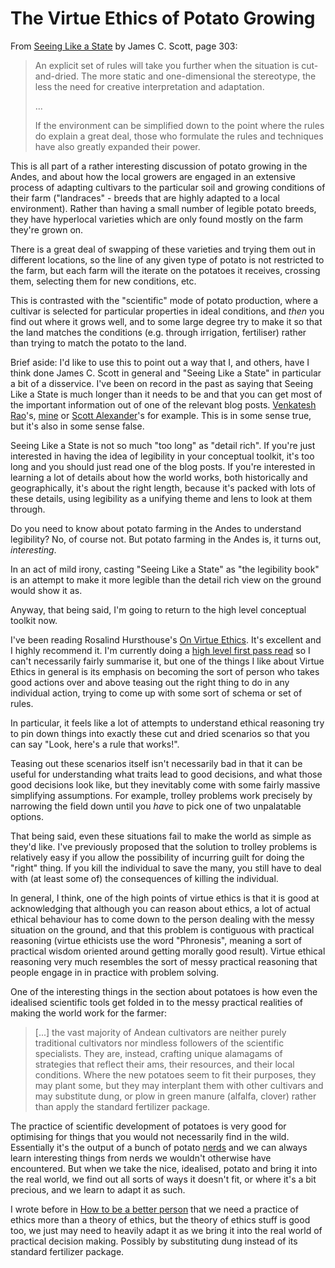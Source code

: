 # The Virtue Ethics of Potato Growing

From [Seeing Like a State](https://amzn.to/2ZB2wmE) by James C. Scott, page 303:

> An explicit set of rules will take you further when the situation is cut-and-dried. The more static and one-dimensional the stereotype, the less the need for creative interpretation and adaptation.
>
> ...
>
> If the environment can be simplified down to the point where the rules do explain a great deal, those who formulate the rules and techniques have also greatly expanded their power.

This is all part of a rather interesting discussion of potato growing in the Andes, and about how the local growers are engaged in an extensive process of adapting cultivars to the particular soil and growing conditions of their farm ("landraces" - breeds that are highly adapted to a local environment). Rather than having a small number of legible potato breeds, they have hyperlocal varieties which are only found mostly on the farm they're grown on.

There is a great deal of swapping of these varieties and trying them out in different locations, so the line of any given type of potato is not restricted to the farm, but each farm will the iterate on the potatoes it receives, crossing them, selecting them for new conditions, etc.

This is contrasted with the "scientific" mode of potato production, where a cultivar is selected for particular properties in ideal conditions, and *then* you find out where it grows well, and to some large degree try to make it so that the land matches the conditions (e.g. through irrigation, fertiliser) rather than trying to match the potato to the land.

Brief aside: I'd like to use this to point out a way that I, and others, have I think done James C. Scott in general and "Seeing Like a State" in particular a bit of a disservice. I've been on record in the past as saying that Seeing Like a State is much longer than it needs to be and that you can get most of the important information out of one of the relevant blog posts. [Venkatesh Rao](https://www.ribbonfarm.com/2010/07/26/a-big-little-idea-called-legibility/)'s, [mine](https://www.drmaciver.com/2017/11/shaping-the-world/) or [Scott Alexander](https://slatestarcodex.com/2017/03/16/book-review-seeing-like-a-state/)'s for example. This is in some sense true, but it's also in some sense false.

Seeing Like a State is not so much "too long" as "detail rich". If you're just interested in having the idea of legibility in your conceptual toolkit, it's too long and you should just read one of the blog posts. If you're interested in learning a lot of details about how the world works, both historically and geographically, it's about the right length, because it's packed with lots of these details, using legibility as a unifying theme and lens to look at them through.

Do you need to know about potato farming in the Andes to understand legibility? No, of course not. But potato farming in the Andes is, it turns out, *interesting*.

In an act of mild irony, casting "Seeing Like a State" as "the legibility book" is an attempt to make it more legible than the detail rich view on the ground would show it as.

Anyway, that being said, I'm going to return to the high level conceptual toolkit now.

I've been reading Rosalind Hursthouse's [On Virtue Ethics](https://amzn.to/3dyWLu8). It's excellent and I highly recommend it. I'm currently doing a [high level first pass read](https://jmestn.com/15485/naval-doesn-t-take-notes) so I can't necessarily fairly summarise it, but one of the things I like about Virtue Ethics in general is its emphasis on becoming the sort of person who takes good actions over and above teasing out the right thing to do in any individual action, trying to come up with some sort of schema or set of rules.

In particular, it feels like a lot of attempts to understand ethical reasoning try to pin down things into exactly these cut and dried scenarios so that you can say "Look, here's a rule that works!".

Teasing out these scenarios itself isn't necessarily bad in that it can be useful for understanding what traits lead to good decisions, and what those good decisions look like, but they inevitably come with some fairly massive simplifying assumptions. For example, trolley problems work precisely by narrowing the field down until you *have* to pick one of two unpalatable options.

That being said, even these situations fail to make the world as simple as they'd like. I've previously proposed that the solution to trolley problems is relatively easy if you allow the possibility of incurring guilt for doing the "right" thing. If you kill the individual to save the many, you still have to deal with (at least some of) the consequences of killing the individual.

In general, I think, one of the high points of virtue ethics is that it is good at acknowledging that although you can reason about ethics, a lot of actual ethical behaviour has to come down to the person dealing with the messy situation on the ground, and that this problem is contiguous with practical reasoning (virtue ethicists use the word "Phronesis", meaning a sort of practical wisdom oriented around getting morally good result). Virtue ethical reasoning very much resembles the sort of messy practical reasoning that people engage in in practice with problem solving.

One of the interesting things in the section about potatoes is how even the idealised scientific tools get folded in to the messy practical realities of making the world work for the farmer:

> [...] the vast majority of Andean cultivators are neither purely traditional cultivators nor mindless followers of the scientific specialists. They are, instead, crafting unique alamagams of strategies that reflect their ams, their resources, and their local conditions. Where the new potatoes seem to fit their purposes, they may plant some, but they may interplant them with other cultivars and may substitute dung, or plow in green manure (alfalfa, clover) rather than apply the standard fertilizer package.

The practice of scientific development of potatoes is very good for optimising for things that you would not necessarily find in the wild. Essentially it's the output of a bunch of potato [nerds](https://notebook.drmaciver.com/posts/2020-03-07-07:38.html) and we can always learn interesting things from nerds we wouldn't otherwise have encountered. But when we take the nice, idealised, potato and bring it into the real world, we find out all sorts of ways it doesn't fit, or where it's a bit precious, and we learn to adapt it as such.

I wrote before in [How to be a better person](https://notebook.drmaciver.com/posts/2020-05-10-08:54.html) that we need a practice of ethics more than a theory of ethics, but the theory of ethics stuff is good too, we just may need to heavily adapt it as we bring it into the real world of practical decision making. Possibly by substituting dung instead of its standard fertilizer package.
